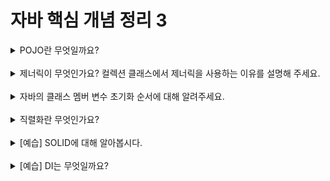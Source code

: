 
# 자바 핵심 개념 정리 3
<details>
<summary>POJO란 무엇일까요?</summary>
<div markdown="1">

Plain Old Java Object로 객체 지향적인 원리에 충실하면서 환경과 기술에 종속되지 않고 필요에 따라 재활용될 수 있는 방식으로 설계된 오브젝트를 말한다. 스프링은 POJO를 이용해서 만든 애플리케이션 코드이며 IoC/DI, AOP, PSA는 애플리케이션을 POJO로 개발할 수 있게 해준다.
</div>
</details>
<br>

<details>
<summary>제너릭이 무엇인가요? 컬렉션 클래스에서 제너릭을 사용하는 이유를 설명해 주세요.</summary>
<div markdown="1">
  제네릭은 모든 종류의 타입을 다룰 수 있도록 클래스나 메소드를 일반화된 타입 매개 변수(generic type)를 이용하여 선언하는 기법이다. <br> 컬렉션 클래스에서 다룰 수 있는 원소의 타입을 여러 종류로 변신할 수 있도록 일반화시킬 수 있기 때문에 제네릭을 사용한다.
</div>
</details>
<br>

<details>
<summary>자바의 클래스 멤버 변수 초기화 순서에 대해 알려주세요.</summary>
<div markdown="1">
  클래스 변수의 기본값, 클래스 변수의 명시적 초기화, 클래스 초기화 블럭, 인스턴스 변수의 기본값, 인스턴스 변수의 명시적 초기화, 인스턴스 초기화 블럭, 인스턴스 생성자 순서이다.
</div>
</details>
<br>

<details>
<summary>직렬화란 무엇인가요?</summary>
<div markdown="1">
  자바 언어에서 사용되는 객체 또는 데이터를 다른 컴퓨터의 자바 시스템에서도 사용할 수 있도록 바이트 스트림 형태로 연속적인 데이터로 변환하는 포맷 변환 기술을 말한다. 직렬화의 주된 목적은 객체를 상태 그대로 저장하고 필요할 때 다시 생성해서 사용하는 것이다.
</div>
</details>
<br>

<details>
<summary>[예습] SOLID에 대해 알아봅시다.</summary>
<div markdown="1">
  객체지향 프로그래밍 및 설계의 5가지 기본 원칙이라고 할 수 있다.
  Single responsibility principle(단일 책임 원칙) : 한 클래스는 하나의 책임만 가져야 한다.
  Open/closed principle(개방-폐쇄 원칙) : 소프트웨어 요소는 확장에는 열려 있으나 변경에는 닫혀 있어야 한다.
  Liskov substitution principle(리스코프 치환 원칙) : 프로그램의 객체는 프로그램의 정확성을 깨뜨리지 않으면서 하위 타입의 인스턴스로 바꿀 수 있어야 한다.
  Interface segregation principle(인터페이스 분리 원칙) : 각 역할에 맞게 인터페이스로 분리하는 것이다.
  Dependency inversion principle(의존 역전 원칙) : 의존 관계는 변화하기 어렵거나 변화가 거의 없는 것과 맺어야 하며 추상성이 높은 클래스와 의존 관계를 맺어야 한다.
</div>
</details>
<br>

<details>
<summary>[예습] DI는 무엇일까요?</summary>
<div markdown="1">
  어떤 클래스가 다른 클래스에 의존한다. 스프링에서 클래스 A가 B 객체를 사용하고 싶은 경우 객체를 직접 생성하지 않고 스프링 컨테이너에서 객체를 주입받아 사용한다.
</div>
</details>
<br>
